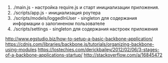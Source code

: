 1. ./main.js - настройка require.js и старт инициализации приложения.
2. ./scripts/app.js -  инициализация роутера
3. ./scripts/models/loggedInUser - singleton для содержания информации 
    о залогиненом пользователе
4. ./scripts/settings - singleton для содержания настроек приложения

http://www.egstudio.biz/how-to-setup-a-basic-backbone-application/
https://cdnjs.com/libraries/backbone.js/tutorials/organizing-backbone-using-modules
https://lostechies.com/derickbailey/2012/02/06/3-stages-of-a-backbone-applications-startup/
http://stackoverflow.com/a/16845472